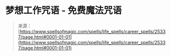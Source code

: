 <!--yml

category: 未分类

日期：2024年06月12日 19:12:12

-->

# 梦想工作咒语 - 免费魔法咒语

> 来源：[https://www.spellsofmagic.com/spells/life_spells/career_spells/25337/page.html#0001-01-01](https://www.spellsofmagic.com/spells/life_spells/career_spells/25337/page.html#0001-01-01)
